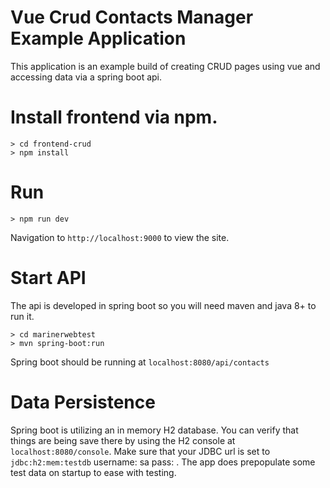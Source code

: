 # Vue Crud Contacts Manager Example Application
This application is an example build of creating CRUD pages using vue and accessing data via a spring boot api.

# Install frontend via npm.
    > cd frontend-crud
    > npm install

# Run
    > npm run dev
    
    
Navigation to `http://localhost:9000` to view the site.
    
# Start API
The api is developed in spring boot so you will need maven and java 8+ to run it.

    > cd marinerwebtest
    > mvn spring-boot:run
    
Spring boot should be running at `localhost:8080/api/contacts`

# Data Persistence

Spring boot is utilizing an in memory H2 database. You can verify that things are being save there by using the H2 console at
`localhost:8080/console`. Make sure that your JDBC url is set to `jdbc:h2:mem:testdb` username: sa pass: <blank>.
The app does prepopulate some test data on startup to ease with testing.

  